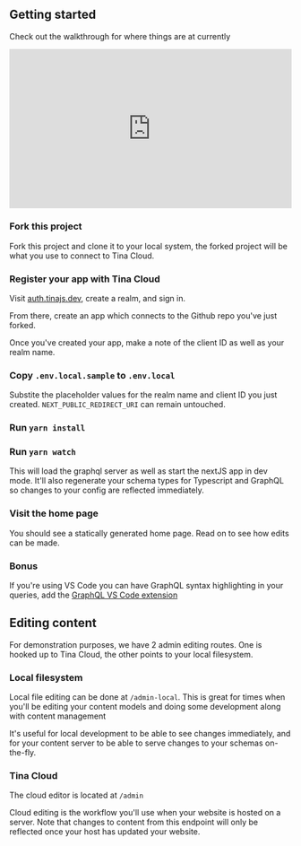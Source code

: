 ## Getting started

Check out the walkthrough for where things are at currently

<div style="position: relative; padding-bottom: 56.25%; height: 0;"><iframe src="https://www.loom.com/embed/0c8c463ee83749d6af5ff58615b5bdc4" frameborder="0" webkitallowfullscreen mozallowfullscreen allowfullscreen style="position: absolute; top: 0; left: 0; width: 100%; height: 100%;"></iframe></div>

### Fork this project

Fork this project and clone it to your local system, the forked project will be what you use to connect to Tina Cloud.

### Register your app with Tina Cloud

Visit [auth.tinajs.dev](https://auth.tinajs.dev/), create a realm, and sign in.

From there, create an app which connects to the Github repo you've just forked.

Once you've created your app, make a note of the client ID as well as your realm name.

### Copy `.env.local.sample` to `.env.local`

Substite the placeholder values for the realm name and client ID you just created. `NEXT_PUBLIC_REDIRECT_URI` can remain untouched.

### Run `yarn install`

### Run `yarn watch`

This will load the graphql server as well as start the nextJS app in dev mode. It'll also regenerate your schema types for Typescript and GraphQL so changes to your config are reflected immediately.

### Visit the home page

You should see a statically generated home page. Read on to see how edits can be made.

### Bonus

If you're using VS Code you can have GraphQL syntax highlighting in your queries, add the [GraphQL VS Code extension](https://marketplace.visualstudio.com/items?itemName=GraphQL.vscode-graphql)

## Editing content

For demonstration purposes, we have 2 admin editing routes. One is hooked up to Tina Cloud, the other points to your local filesystem.

### Local filesystem

Local file editing can be done at `/admin-local`. This is great for times when you'll be editing your content models and doing some development along with content management

It's useful for local development to be able to see changes immediately, and for your content server to be able to serve changes to your schemas on-the-fly.

### Tina Cloud

The cloud editor is located at `/admin`

Cloud editing is the workflow you'll use when your website is hosted on a server. Note that changes to content from this endpoint will only be reflected once your host has updated your website.

